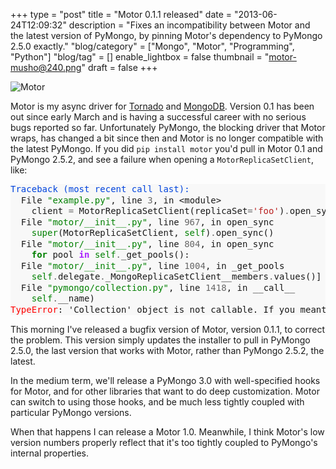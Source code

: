 +++
type = "post"
title = "Motor 0.1.1 released"
date = "2013-06-24T12:09:32"
description = "Fixes an incompatibility between Motor and the latest version of PyMongo, by pinning Motor's dependency to PyMongo 2.5.0 exactly."
"blog/category" = ["Mongo", "Motor", "Programming", "Python"]
"blog/tag" = []
enable_lightbox = false
thumbnail = "motor-musho@240.png"
draft = false
+++

<p><img style="display:block; margin-left:auto; margin-right:auto;" src="motor-musho.png" alt="Motor" title="Motor" border="0"   /></p>
<p>Motor is my async driver for <a href="http://www.tornadoweb.org/">Tornado</a> and <a href="http://www.mongodb.org/">MongoDB</a>. Version 0.1 has been out since early March and is having a successful career with no serious bugs reported so far. Unfortunately PyMongo, the blocking driver that Motor wraps, has changed a bit since then and Motor is no longer compatible with the latest PyMongo. If you did <code>pip install motor</code> you'd pull in Motor 0.1 and PyMongo 2.5.2, and see a failure when opening a <code>MotorReplicaSetClient</code>, like:</p>
<div class="codehilite" style="background: #f8f8f8"><pre style="line-height: 125%"><span style="color: #0044DD">Traceback (most recent call last):</span>
  File <span style="color: #008000">&quot;example.py&quot;</span>, line <span style="color: #666666">3</span>, in &lt;module&gt;
    client <span style="color: #666666">=</span> MotorReplicaSetClient(replicaSet<span style="color: #666666">=</span><span style="color: #BA2121">&#39;foo&#39;</span>)<span style="color: #666666">.</span>open_sync()
  File <span style="color: #008000">&quot;motor/__init__.py&quot;</span>, line <span style="color: #666666">967</span>, in open_sync
    <span style="color: #008000">super</span>(MotorReplicaSetClient, <span style="color: #008000">self</span>)<span style="color: #666666">.</span>open_sync()
  File <span style="color: #008000">&quot;motor/__init__.py&quot;</span>, line <span style="color: #666666">804</span>, in open_sync
    <span style="color: #008000; font-weight: bold">for</span> pool <span style="color: #AA22FF; font-weight: bold">in</span> <span style="color: #008000">self</span><span style="color: #666666">.</span>_get_pools():
  File <span style="color: #008000">&quot;motor/__init__.py&quot;</span>, line <span style="color: #666666">1004</span>, in _get_pools
    <span style="color: #008000">self</span><span style="color: #666666">.</span>delegate<span style="color: #666666">.</span>_MongoReplicaSetClient__members<span style="color: #666666">.</span>values()]
  File <span style="color: #008000">&quot;pymongo/collection.py&quot;</span>, line <span style="color: #666666">1418</span>, in __call__
    <span style="color: #008000">self</span><span style="color: #666666">.</span>__name)
<span style="color: #FF0000">TypeError</span>: &#39;Collection&#39; object is not callable. If you meant to call the &#39;values&#39; method on a &#39;Database&#39; object it is failing because no such method exists.
</pre></div>


<p>This morning I've released a bugfix version of Motor, version 0.1.1, to correct the problem. This version simply updates the installer to pull in PyMongo 2.5.0, the last version that works with Motor, rather than PyMongo 2.5.2, the latest.</p>
<p>In the medium term, we'll release a PyMongo 3.0 with well-specified hooks for Motor, and for other libraries that want to do deep customization. Motor can switch to using those hooks, and be much less tightly coupled with particular PyMongo versions.</p>
<p>When that happens I can release a Motor 1.0. Meanwhile, I think Motor's low version numbers properly reflect that it's too tightly coupled to PyMongo's internal properties.</p>
    